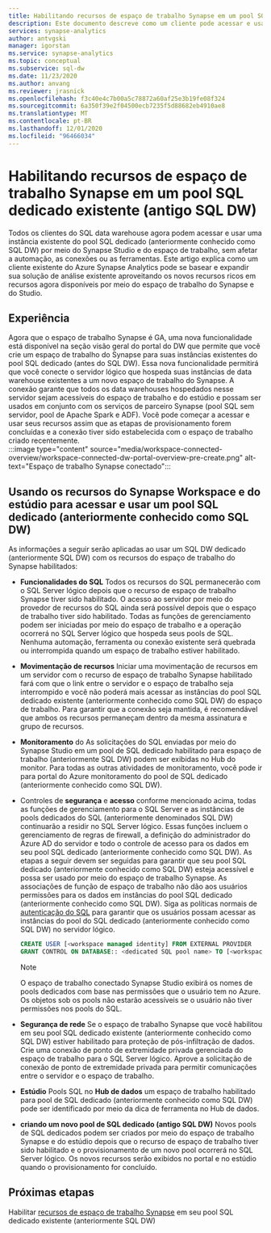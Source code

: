 ```yaml
---
title: Habilitando recursos de espaço de trabalho Synapse em um pool SQL dedicado (antigo SQL DW)
description: Este documento descreve como um cliente pode acessar e usar sua instância autônoma existente do SQL DW no espaço de trabalho.
services: synapse-analytics
author: antvgski
manager: igorstan
ms.service: synapse-analytics
ms.topic: conceptual
ms.subservice: sql-dw
ms.date: 11/23/2020
ms.author: anvang
ms.reviewer: jrasnick
ms.openlocfilehash: f3c40e4c7b00a5c78872a60af25e3b19fe08f324
ms.sourcegitcommit: 6a350f39e2f04500ecb7235f5d88682eb4910ae8
ms.translationtype: MT
ms.contentlocale: pt-BR
ms.lasthandoff: 12/01/2020
ms.locfileid: "96466034"
---
```

# <a name="enabling-synapse-workspace-features-on-an-existing-dedicated-sql-pool-formerly-sql-dw"></a>Habilitando recursos de espaço de trabalho Synapse em um pool SQL dedicado existente (antigo SQL DW)

Todos os clientes do SQL data warehouse agora podem acessar e usar uma instância existente do pool SQL dedicado (anteriormente conhecido como SQL DW) por meio do Synapse Studio e do espaço de trabalho, sem afetar a automação, as conexões ou as ferramentas. Este artigo explica como um cliente existente do Azure Synapse Analytics pode se basear e expandir sua solução de análise existente aproveitando os novos recursos ricos em recursos agora disponíveis por meio do espaço de trabalho do Synapse e do Studio.   

## <a name="experience"></a>Experiência
 
Agora que o espaço de trabalho Synapse é GA, uma nova funcionalidade está disponível na seção visão geral do portal do DW que permite que você crie um espaço de trabalho do Synapse para suas instâncias existentes do pool SQL dedicado (antes do SQL DW). Essa nova funcionalidade permitirá que você conecte o servidor lógico que hospeda suas instâncias de data warehouse existentes a um novo espaço de trabalho do Synapse. A conexão garante que todos os data warehouses hospedados nesse servidor sejam acessíveis do espaço de trabalho e do estúdio e possam ser usados em conjunto com os serviços de parceiro Synapse (pool SQL sem servidor, pool de Apache Spark e ADF). Você pode começar a acessar e usar seus recursos assim que as etapas de provisionamento forem concluídas e a conexão tiver sido estabelecida com o espaço de trabalho criado recentemente.  
:::image type="content" source="media/workspace-connected-overview/workspace-connected-dw-portal-overview-pre-create.png" alt-text="Espaço de trabalho Synapse conectado":::

## <a name="using-synapse-workspace-and-studio-features-to-access-and-use-a-dedicated-sql-pool-formerly-sql-dw"></a>Usando os recursos do Synapse Workspace e do estúdio para acessar e usar um pool SQL dedicado (anteriormente conhecido como SQL DW)
 
As informações a seguir serão aplicadas ao usar um SQL DW dedicado (anteriormente SQL DW) com os recursos do espaço de trabalho do Synapse habilitados: 
- **Funcionalidades do SQL** Todos os recursos do SQL permanecerão com o SQL Server lógico depois que o recurso de espaço de trabalho Synapse tiver sido habilitado. O acesso ao servidor por meio do provedor de recursos do SQL ainda será possível depois que o espaço de trabalho tiver sido habilitado. Todas as funções de gerenciamento podem ser iniciadas por meio do espaço de trabalho e a operação ocorrerá no SQL Server lógico que hospeda seus pools de SQL. Nenhuma automação, ferramenta ou conexão existente será quebrada ou interrompida quando um espaço de trabalho estiver habilitado.  
- **Movimentação de recursos**  Iniciar uma movimentação de recursos em um servidor com o recurso de espaço de trabalho Synapse habilitado fará com que o link entre o servidor e o espaço de trabalho seja interrompido e você não poderá mais acessar as instâncias do pool SQL dedicado existente (anteriormente conhecido como SQL DW) do espaço de trabalho. Para garantir que a conexão seja mantida, é recomendável que ambos os recursos permaneçam dentro da mesma assinatura e grupo de recursos. 
- **Monitoramento** do As solicitações do SQL enviadas por meio do Synapse Studio em um pool de SQL dedicado habilitado para espaço de trabalho (anteriormente SQL DW) podem ser exibidas no Hub do monitor. Para todas as outras atividades de monitoramento, você pode ir para portal do Azure monitoramento do pool de SQL dedicado (anteriormente conhecido como SQL DW). 
- Controles de **segurança** e **acesso** conforme mencionado acima, todas as funções de gerenciamento para o SQL Server e as instâncias de pools dedicados do SQL (anteriormente denominados SQL DW) continuarão a residir no SQL Server lógico. Essas funções incluem o gerenciamento de regras de firewall, a definição do administrador do Azure AD do servidor e todo o controle de acesso para os dados em seu pool SQL dedicado (anteriormente conhecido como SQL DW). As etapas a seguir devem ser seguidas para garantir que seu pool SQL dedicado (anteriormente conhecido como SQL DW) esteja acessível e possa ser usado por meio do espaço de trabalho Synapse. As associações de função de espaço de trabalho não dão aos usuários permissões para os dados em instâncias do pool SQL dedicado (anteriormente conhecido como SQL DW). Siga as políticas normais de [autenticação do SQL](sql-data-warehouse-authentication.md) para garantir que os usuários possam acessar as instâncias do pool do SQL dedicado (anteriormente conhecido como SQL DW) no servidor lógico. 

    ```sql
    CREATE USER [<workspace managed identity] FROM EXTERNAL PROVIDER 
    GRANT CONTROL ON DATABASE:: <dedicated SQL pool name> TO [<workspace managed identity>
    ```

    > [!NOTE] 
    > O espaço de trabalho conectado Synapse Studio exibirá os nomes de pools dedicados com base nas permissões que o usuário tem no Azure. Os objetos sob os pools não estarão acessíveis se o usuário não tiver permissões nos pools do SQL. 

- **Segurança de rede** Se o espaço de trabalho Synapse que você habilitou em seu pool SQL dedicado existente (anteriormente conhecido como SQL DW) estiver habilitado para proteção de pós-infiltração de dados. Crie uma conexão de ponto de extremidade privada gerenciada do espaço de trabalho para o SQL Server lógico. Aprove a solicitação de conexão de ponto de extremidade privada para permitir comunicações entre o servidor e o espaço de trabalho.
- **Estúdio** Pools SQL no **Hub de dados** um espaço de trabalho habilitado para pool de SQL dedicado (anteriormente conhecido como SQL DW) pode ser identificado por meio da dica de ferramenta no Hub de dados. 
- **criando um novo pool de SQL dedicado (antigo SQL DW)** Novos pools de SQL dedicados podem ser criados por meio do espaço de trabalho Synapse e do estúdio depois que o recurso de espaço de trabalho tiver sido habilitado e o provisionamento de um novo pool ocorrerá no SQL Server lógico. Os novos recursos serão exibidos no portal e no estúdio quando o provisionamento for concluído.      

## <a name="next-steps"></a>Próximas etapas
Habilitar [recursos de espaço de trabalho Synapse](workspace-connected-create.md) em seu pool SQL dedicado existente (anteriormente SQL DW)